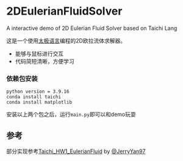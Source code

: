 # 2DEulerianFluidSolver
A interactive demo of 2D Eulerian Fluid Solver based on Taichi Lang

这是一个使用[太极语言](https://docs.taichi-lang.org/)编程的2D欧拉流体求解器。

- 能够与鼠标进行交互
- 代码简短清晰，方便学习

### 依赖包安装

```
python version = 3.9.16
conda install taichi
conda install matplotlib
```

安装以上两个包之后，运行`main.py`即可以和demo玩耍

## 参考

部分实现参考[Taichi_HW1_EulerianFluid](https://github.com/JerryYan97/Taichi_HW1_EulerianFluid) by [@JerryYan97](https://github.com/JerryYan97)

